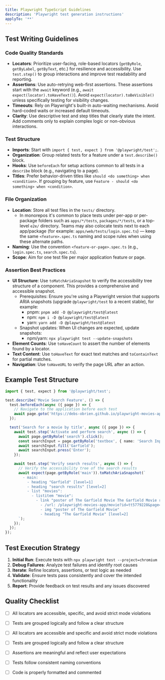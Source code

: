 ```yaml
---
title: Playwright TypeScript Guidelines
description: 'Playwright test generation instructions'
applyTo: '**'
---
```


## Test Writing Guidelines

### Code Quality Standards

- **Locators**: Prioritize user-facing, role-based locators (`getByRole`, `getByLabel`, `getByText`, etc.) for resilience and accessibility. Use `test.step()` to group interactions and improve test readability and reporting.
- **Assertions**: Use auto-retrying web-first assertions. These assertions start with the `await` keyword (e.g., `await expect(locator).toHaveText()`). Avoid `expect(locator).toBeVisible()` unless specifically testing for visibility changes.
- **Timeouts**: Rely on Playwright's built-in auto-waiting mechanisms. Avoid hard-coded waits or increased default timeouts.
- **Clarity**: Use descriptive test and step titles that clearly state the intent. Add comments only to explain complex logic or non-obvious interactions.

### Test Structure

- **Imports**: Start with `import { test, expect } from '@playwright/test';`.
- **Organization**: Group related tests for a feature under a `test.describe()` block.
- **Hooks**: Use `beforeEach` for setup actions common to all tests in a `describe` block (e.g., navigating to a page).
- **Titles**: Prefer behavior-driven titles like `should <do something> when <condition>`. If grouping by feature, use `Feature - should <do something> when <condition>`.

### File Organization

- **Location**: Store all test files in the `tests/` directory.
  - In monorepos it's common to place tests under per-app or per-package folders such as `apps/*/tests`, `packages/*/tests`, or a top-level `e2e/` directory. Teams may also colocate tests next to each app/package (for example: `apps/web/tests/login.spec.ts`) — keep the same `<feature>.spec.ts` naming and scope rules when using these alternate paths.
- **Naming**: Use the convention `<feature-or-page>.spec.ts` (e.g., `login.spec.ts`, `search.spec.ts`).
- **Scope**: Aim for one test file per major application feature or page.

### Assertion Best Practices

- **UI Structure**: Use `toMatchAriaSnapshot` to verify the accessibility tree structure of a component. This provides a comprehensive and accessible snapshot.
  - Prerequisites: Ensure you're using a Playwright version that supports ARIA snapshots (upgrade `@playwright/test` to a recent stable), for example:
    - pnpm: `pnpm add -D @playwright/test@latest`
    - npm: `npm i -D @playwright/test@latest`
    - yarn: `yarn add -D @playwright/test@latest`
  - Snapshot updates: When UI changes are expected, update snapshots:
    - npm/yarn: `npx playwright test --update-snapshots`
- **Element Counts**: Use `toHaveCount` to assert the number of elements found by a locator.
- **Text Content**: Use `toHaveText` for exact text matches and `toContainText` for partial matches.
- **Navigation**: Use `toHaveURL` to verify the page URL after an action.

## Example Test Structure

```typescript
import { test, expect } from '@playwright/test';

test.describe('Movie Search Feature', () => {
  test.beforeEach(async ({ page }) => {
    // Navigate to the application before each test
    await page.goto('https://debs-obrien.github.io/playwright-movies-app');
  });

  test('Search for a movie by title', async ({ page }) => {
    await test.step('Activate and perform search', async () => {
      await page.getByRole('search').click();
      const searchInput = page.getByRole('textbox', { name: 'Search Input' });
      await searchInput.fill('Garfield');
      await searchInput.press('Enter');
    });

    await test.step('Verify search results', async () => {
      // Verify the accessibility tree of the search results
      await expect(page.getByRole('main')).toMatchAriaSnapshot(`
        - main:
          - heading "Garfield" [level=1]
          - heading "search results" [level=2]
          - list "movies":
            - listitem "movie":
              - link "poster of The Garfield Movie The Garfield Movie rating":
                - /url: /playwright-movies-app/movie?id=tt5779228&page=1
                - img "poster of The Garfield Movie"
                - heading "The Garfield Movie" [level=2]
      `);
    });
  });
});
```

## Test Execution Strategy

1. **Initial Run**: Execute tests with `npx playwright test --project=chromium`
2. **Debug Failures**: Analyze test failures and identify root causes
3. **Iterate**: Refine locators, assertions, or test logic as needed
4. **Validate**: Ensure tests pass consistently and cover the intended functionality
5. **Report**: Provide feedback on test results and any issues discovered

## Quality Checklist

- [ ] All locators are accessible, specific, and avoid strict mode violations
- [ ] Tests are grouped logically and follow a clear structure

- [ ] All locators are accessible and specific and avoid strict mode violations
- [ ] Tests are grouped logically and follow a clear structure
- [ ] Assertions are meaningful and reflect user expectations
- [ ] Tests follow consistent naming conventions
- [ ] Code is properly formatted and commented
